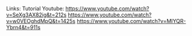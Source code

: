 Links:
Tutorial Youtube:
https://www.youtube.com/watch?v=SeXg3AX82ig&t=212s
https://www.youtube.com/watch?v=w0VEOghdMpQ&t=1425s
https://www.youtube.com/watch?v=MIYQR-Ybrn4&t=911s